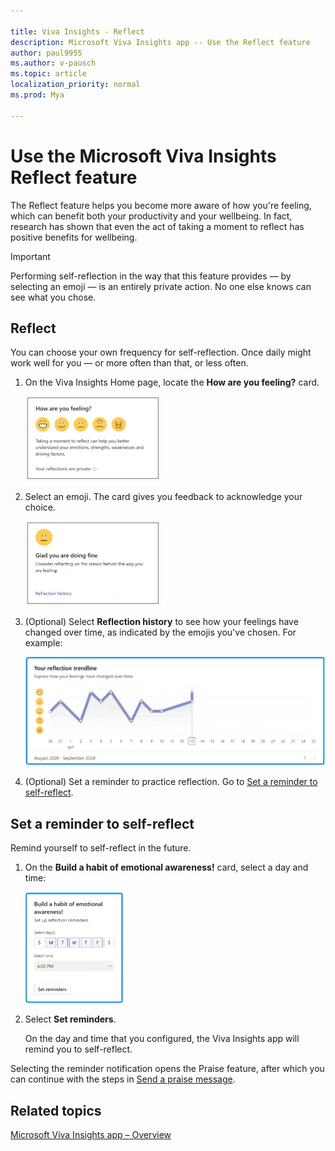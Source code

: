 ```yaml
---

title: Viva Insights - Reflect 
description: Microsoft Viva Insights app -- Use the Reflect feature
author: paul9955
ms.author: v-pausch
ms.topic: article
localization_priority: normal 
ms.prod: Mya

---
```


# Use the Microsoft Viva Insights Reflect feature 

The Reflect feature helps you become more aware of how you're feeling, which can benefit both your productivity and your wellbeing. In fact, research has shown that even the act of taking a moment to reflect has positive benefits for wellbeing. 

>[!Important]
>Performing self-reflection in the way that this feature provides &mdash; by selecting an emoji &mdash; is an entirely private action. No one else knows can see what you chose. 

## Reflect 

You can choose your own frequency for self-reflection. Once daily might work well for you &mdash; or more often than that, or less often.  

1. On the Viva Insights Home page, locate the **How are you feeling?** card.

   ![Reflect icons](images/reflect-icons.png)

2. Select an emoji. The card gives you feedback to acknowledge your choice. 

   ![Feedback page](images/reflect-history.png)

3. (Optional) Select **Reflection history** to see how your feelings have changed over time, as indicated by the emojis you've chosen. For example:

   ![Reminders to reflect](images/reflect-trendline.png)  

4. (Optional) Set a reminder to practice reflection. Go to [Set a reminder to self-reflect](#set-a-reminder-to-self-reflect).
   
## Set a reminder to self-reflect

Remind yourself to self-reflect in the future.

1. On the **Build a habit of emotional awareness!** card, select a day and time: 

   ![Reminders to reflect](images/reflect-reminders.png)  

2. Select **Set reminders**. 

   On the day and time that you configured, the Viva Insights app will remind you to self-reflect.

  Selecting the reminder notification opens the Praise feature, after which you can continue with the steps in [Send a praise message](viva-insights-praise.md#send-a-praise-message).  

## Related topics

[Microsoft Viva Insights app &ndash; Overview](teams-app.md)

 
